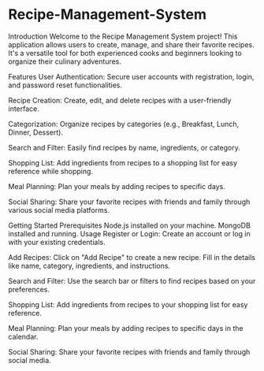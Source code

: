 # Recipe-Management-System
Introduction
Welcome to the Recipe Management System project! This application allows users to create, manage, and share their favorite recipes. It's a versatile tool for both experienced cooks and beginners looking to organize their culinary adventures.

Features
User Authentication: Secure user accounts with registration, login, and password reset functionalities.

Recipe Creation: Create, edit, and delete recipes with a user-friendly interface.

Categorization: Organize recipes by categories (e.g., Breakfast, Lunch, Dinner, Dessert).

Search and Filter: Easily find recipes by name, ingredients, or category.

Shopping List: Add ingredients from recipes to a shopping list for easy reference while shopping.

Meal Planning: Plan your meals by adding recipes to specific days.

Social Sharing: Share your favorite recipes with friends and family through various social media platforms.

Getting Started
Prerequisites
Node.js installed on your machine.
MongoDB installed and running.
Usage
Register or Login: Create an account or log in with your existing credentials.

Add Recipes: Click on "Add Recipe" to create a new recipe. Fill in the details like name, category, ingredients, and instructions.

Search and Filter: Use the search bar or filters to find recipes based on your preferences.

Shopping List: Add ingredients from recipes to your shopping list for easy reference.

Meal Planning: Plan your meals by adding recipes to specific days in the calendar.

Social Sharing: Share your favorite recipes with friends and family through social media.
